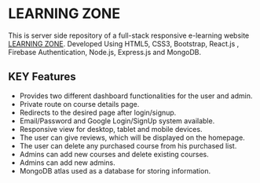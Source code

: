 # LEARNING ZONE

This is server side repository of a full-stack responsive e-learning website [LEARNING ZONE](https://learning-zone-bd.web.app/).
Developed Using HTML5, CSS3, Bootstrap, React.js , Firebase Authentication, Node.js, Express.js and MongoDB.


## KEY Features

* Provides two different dashboard functionalities for the user and admin.
* Private route on course details page.
* Redirects to the desired page after login/signup. 
* Email/Password and Google Login/SignUp system available. 
* Responsive view for desktop, tablet and mobile devices.
* The user can give reviews, which will be displayed on the homepage.
* The user can delete any purchased course from his purchased list.
* Admins can add new courses and delete existing courses.
* Admins can add new admins.
* MongoDB atlas used as a database for storing information.